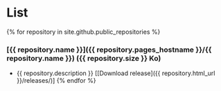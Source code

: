 # List

{% for repository in site.github.public_repositories %}
### [{{ repository.name }}]({{ repository.pages_hostname }}/{{ repository.name }}) ({{ repository.size }} Ko)
* {{ repository.description }} [[Download release]({{ repository.html_url }}/releases/)]
{% endfor %}
